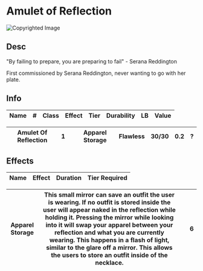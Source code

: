 # Amulet of Reflection

![Copyrighted Image](AmuletOfReflection.png)

## Desc

"By failing to prepare, you are preparing to fail" - Serana Reddington

First commissioned by Serana Reddington, never wanting to go with her plate.

## Info

| Name | # | Class | Effect | Tier | Durability | LB | Value |
| :--: | :-: | :---: | :----: | :--: | :--------: | :-: | :---: |

| Amulet Of Reflection | 1 |  | Apparel Storage | Flawless | 30/30 | 0.2 | ? |
| -------------------- | - | - | --------------- | -------- | ----- | --- | - |

## Effects

| Name | Effect | Duration | Tier Required |
| :--- | :----: | :------: | :-----------: |

| Apparel Storage | This small mirror can save an outfit the user is wearing. If no outfit is stored inside the user will appear naked in the reflection while holding it. Pressing the mirror while looking into it will swap your apparel between your reflection and what you are currently wearing. This happens in a flash of light, similar to the glare off a mirror. This allows the users to store an outfit inside of the necklace. |  | 6 |
| --------------- | ------------------------------------------------------------------------------------------------------------------------------------------------------------------------------------------------------------------------------------------------------------------------------------------------------------------------------------------------------------------------------------------------------------------------- | - | - |
